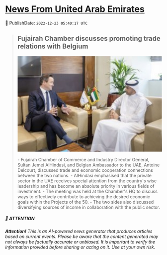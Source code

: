 [News From United Arab Emirates](https://github.com/UAE-Camel/News)
==========


📆 PublishDate: `2022-12-23 05:40:17 UTC`


> ## Fujairah Chamber discusses promoting trade relations with Belgium
><p align="center">  <img src="https://github.com/UAE-Camel/News/raw/main/images/1395303113759.png"></p>
> - Fujairah Chamber of Commerce and Industry Director General, Sultan Jemei AlHindasi, and Belgian Ambassador to the UAE, Antoine Delcourt, discussed trade and economic cooperation connections between the two nations.
> - AlHindasi emphasised that the private sector in the UAE receives special attention from the country's wise leadership and has become an absolute priority in various fields of investment.
> - The meeting was held at the Chamber's HQ to discuss ways to effectively contribute to achieving the desired economic goals within the Projects of the 50.
> - The two sides also discussed diversifying sources of income in collaboration with the public sector.


##### 📝 ATTENTION

###### **Attention!** This is an AI-powered news generator that produces articles based on current events. Please be aware that the content generated may not always be factually accurate or unbiased. It is important to verify the information provided before sharing or acting on it. Use at your own risk.
